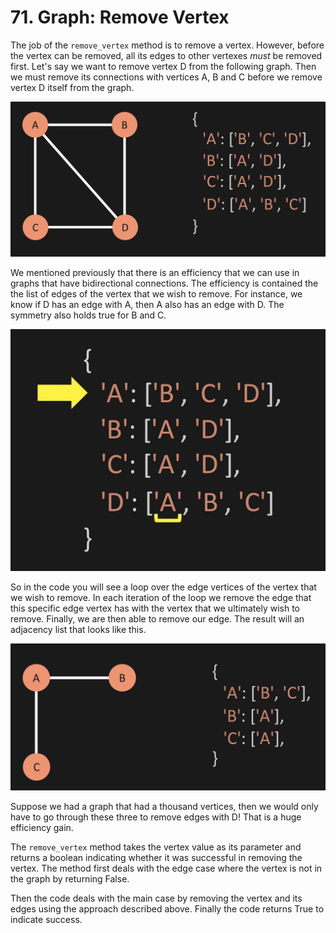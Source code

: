 # 71. Graph: Remove Vertex

The job of the `remove_vertex` method is to remove a vertex. However, before the vertex can be removed, all its edges to other vertexes *must* be removed first. Let's say we want to remove vertex D from the following graph. Then we must remove its connections with vertices A, B and C before we remove vertex D itself from the graph.

![Graph](./images/graph.jpg?raw=true "Graph")

We mentioned previously that there is an efficiency that we can use in graphs that have bidirectional connections. The efficiency is contained the the list of edges of the vertex that we wish to remove. For instance, we know if D has an edge with A, then A also has an edge with D. The symmetry also holds true for B and C.

![Graph Remove Vertex Efficiency](./images/graph-remove-vertex-efficiency.jpg?raw=true "Graph Remove Vertex Efficiency")

So in the code you will see a loop over the edge vertices of the vertex that we wish to remove. In each iteration of the loop we remove the edge that this specific edge vertex has with the vertex that we ultimately wish to remove. Finally, we are then able to remove our edge. The result will an adjacency list that looks like this.

![Graph Remove Vertex](./images/graph-remove-vertex.jpg?raw=true "Graph Remove Vertex")

Suppose we had a graph that had a thousand vertices, then we would only have to go through these three to remove edges with D! That is a huge efficiency gain.

The `remove_vertex` method takes the vertex value as its parameter and returns a boolean indicating whether it was successful in removing the vertex. The method first deals with the edge case where the vertex is not in the graph by returning False. 

Then the code deals with the main case by removing the vertex and its edges using the approach described above. Finally the code returns True to indicate success.
